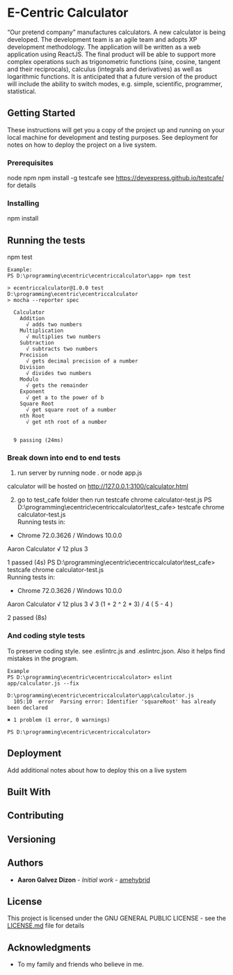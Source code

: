 # E-Centric Calculator

“Our pretend company” manufactures calculators. A new calculator is being
developed.
The development team is an agile team and adopts XP development
methodology. The application will be written as a web application using
ReactJS.
The final product will be able to support more complex operations such as
trigonometric functions (sine, cosine, tangent and their reciprocals), calculus
(integrals and derivatives) as well as logarithmic functions. It is anticipated
that a future version of the product will include the ability to switch modes,
e.g. simple, scientific, programmer, statistical.

## Getting Started

These instructions will get you a copy of the project up and running on your local machine for development and testing purposes. See deployment for notes on how to deploy the project on a live system.

### Prerequisites

node
npm
npm install -g testcafe
  see https://devexpress.github.io/testcafe/ for details

### Installing

npm install

## Running the tests

npm test

```
Example:
PS D:\programming\ecentric\ecentriccalculator\app> npm test

> ecentriccalculator@1.0.0 test D:\programming\ecentric\ecentriccalculator
> mocha --reporter spec

  Calculator
    Addition
      √ adds two numbers
    Multiplication
      √ multiplies two numbers
    Subtraction
      √ subtracts two numbers
    Precision
      √ gets decimal precision of a number
    Division
      √ divides two numbers
    Modulo
      √ gets the remainder
    Exponent
      √ get a to the power of b
    Square Root
      √ get square root of a number
    nth Root
      √ get nth root of a number


  9 passing (24ms)
```

### Break down into end to end tests

1. run server by running
  node .
or
  node app.js

calculator will be hosted on http://127.0.0.1:3100/calculator.html

2. go to test_cafe folder then run
testcafe chrome calculator-test.js
PS D:\programming\ecentric\ecentriccalculator\test_cafe> testcafe chrome calculator-test.js
\
 Running tests in:
 - Chrome 72.0.3626 / Windows 10.0.0

 Aaron Calculator
 √ 12 plus 3


 1 passed (4s)
PS D:\programming\ecentric\ecentriccalculator\test_cafe> testcafe chrome calculator-test.js
\
 Running tests in:
 - Chrome 72.0.3626 / Windows 10.0.0

 Aaron Calculator
 √ 12 plus 3
 √ 3 (1 + 2 ^ 2 * 3) / 4 ( 5 - 4 )


 2 passed (8s)


### And coding style tests

To preserve coding style. see .eslintrc.js and .eslintrc.json. Also it helps find mistakes in the program.

```
Example
PS D:\programming\ecentric\ecentriccalculator> eslint app/calculator.js --fix

D:\programming\ecentric\ecentriccalculator\app\calculator.js
  105:10  error  Parsing error: Identifier 'squareRoot' has already been declared

✖ 1 problem (1 error, 0 warnings)

PS D:\programming\ecentric\ecentriccalculator>
```

## Deployment

Add additional notes about how to deploy this on a live system

## Built With



## Contributing


## Versioning


## Authors

* **Aaron Galvez Dizon** - *Initial work* - [amehybrid](https://github.com/amehybrid)


## License

This project is licensed under the GNU GENERAL PUBLIC LICENSE - see the [LICENSE.md](LICENSE.md) file for details

## Acknowledgments

* To my family and friends who believe in me.